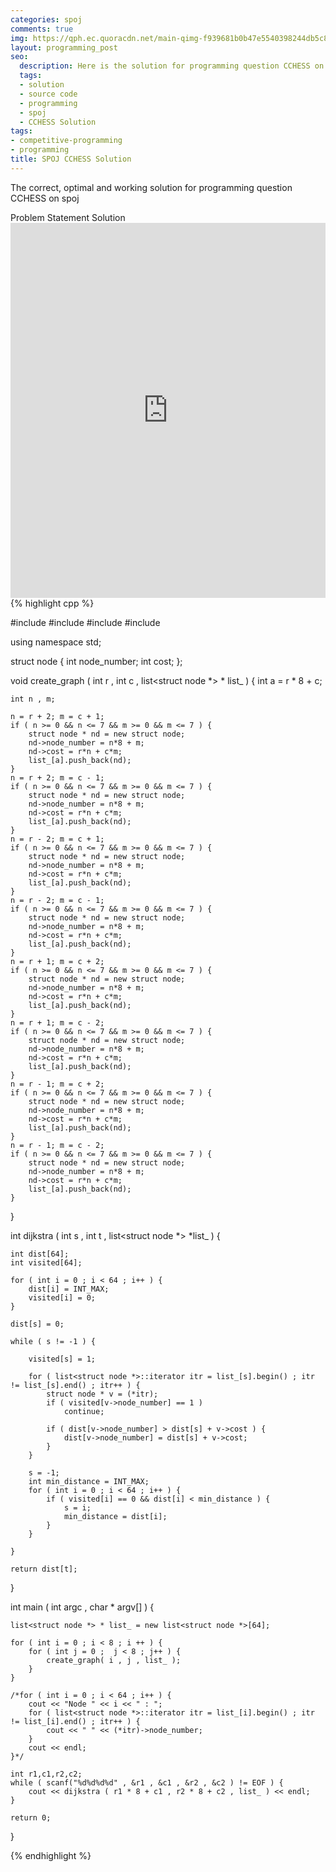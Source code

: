 ```yaml
---
categories: spoj
comments: true
img: https://qph.ec.quoracdn.net/main-qimg-f939681b0b47e5540398244db5c8966f?convert_to_webp=true
layout: programming_post
seo:
  description: Here is the solution for programming question CCHESS on spoj
  tags:
  - solution
  - source code
  - programming
  - spoj
  - CCHESS Solution
tags:
- competitive-programming
- programming
title: SPOJ CCHESS Solution
---
```

The correct, optimal and working solution for programming question CCHESS on spoj

<div class="ui secondary pointing large menu">
  <a class="grey item" data-tab="problem-statement">
    Problem Statement
  </a>
  <a class="active item grey" data-tab="solution">
    Solution
  </a>
</div>
<div class="ui bottom attached tab" data-tab="problem-statement">
    <iframe src="http://www.spoj.com/problems/CCHESS/" width="100%" height="600px" style="overflow: scroll; border: none;"></iframe>
</div>
<div class="ui bottom attached active tab" data-tab="solution">
{% highlight cpp %}

#include <iostream>
#include <list>
#include <climits>
#include <cstdio>

using namespace std;

struct node {
	int node_number;
	int cost;
};

void create_graph ( int r , int c , list<struct node *> * list_ ) {
	int a = r * 8 + c;

	int n , m;

	n = r + 2; m = c + 1;
	if ( n >= 0 && n <= 7 && m >= 0 && m <= 7 ) {
		struct node * nd = new struct node;
		nd->node_number = n*8 + m;
		nd->cost = r*n + c*m;
		list_[a].push_back(nd);
	}
	n = r + 2; m = c - 1;
	if ( n >= 0 && n <= 7 && m >= 0 && m <= 7 ) {
		struct node * nd = new struct node;
		nd->node_number = n*8 + m;
		nd->cost = r*n + c*m;
		list_[a].push_back(nd);
	}
	n = r - 2; m = c + 1;
	if ( n >= 0 && n <= 7 && m >= 0 && m <= 7 ) {
		struct node * nd = new struct node;
		nd->node_number = n*8 + m;
		nd->cost = r*n + c*m;
		list_[a].push_back(nd);
	}
	n = r - 2; m = c - 1;
	if ( n >= 0 && n <= 7 && m >= 0 && m <= 7 ) {
		struct node * nd = new struct node;
		nd->node_number = n*8 + m;
		nd->cost = r*n + c*m;
		list_[a].push_back(nd);
	}
	n = r + 1; m = c + 2;
	if ( n >= 0 && n <= 7 && m >= 0 && m <= 7 ) {
		struct node * nd = new struct node;
		nd->node_number = n*8 + m;
		nd->cost = r*n + c*m;
		list_[a].push_back(nd);
	}
	n = r + 1; m = c - 2;
	if ( n >= 0 && n <= 7 && m >= 0 && m <= 7 ) {
		struct node * nd = new struct node;
		nd->node_number = n*8 + m;
		nd->cost = r*n + c*m;
		list_[a].push_back(nd);
	}
	n = r - 1; m = c + 2;
	if ( n >= 0 && n <= 7 && m >= 0 && m <= 7 ) {
		struct node * nd = new struct node;
		nd->node_number = n*8 + m;
		nd->cost = r*n + c*m;
		list_[a].push_back(nd);
	}
	n = r - 1; m = c - 2;
	if ( n >= 0 && n <= 7 && m >= 0 && m <= 7 ) {
		struct node * nd = new struct node;
		nd->node_number = n*8 + m;
		nd->cost = r*n + c*m;
		list_[a].push_back(nd);
	}
	
}

int dijkstra ( int s , int t , list<struct node *> *list_ ) {

	int dist[64];
	int visited[64];

	for ( int i = 0 ; i < 64 ; i++ ) {
		dist[i] = INT_MAX;
		visited[i] = 0;
	}

	dist[s] = 0;

	while ( s != -1 ) {

		visited[s] = 1;

		for ( list<struct node *>::iterator itr = list_[s].begin() ; itr != list_[s].end() ; itr++ ) {
			struct node * v = (*itr);
			if ( visited[v->node_number] == 1 )
				continue;

			if ( dist[v->node_number] > dist[s] + v->cost ) {
				dist[v->node_number] = dist[s] + v->cost;
			}
		}

		s = -1;
		int min_distance = INT_MAX;
		for ( int i = 0 ; i < 64 ; i++ ) {
			if ( visited[i] == 0 && dist[i] < min_distance ) {
				s = i;
				min_distance = dist[i];
			}
		}

	}

	return dist[t];

}

int main ( int argc , char * argv[] ) {

	list<struct node *> * list_ = new list<struct node *>[64];

	for ( int i = 0 ; i < 8 ; i ++ ) {
		for ( int j = 0 ;  j < 8 ; j++ ) {
			create_graph( i , j , list_ );
		}
	}

	/*for ( int i = 0 ; i < 64 ; i++ ) {
		cout << "Node " << i << " : ";
		for ( list<struct node *>::iterator itr = list_[i].begin() ; itr != list_[i].end() ; itr++ ) {
			cout << " " << (*itr)->node_number;
		}
		cout << endl;
	}*/

	int r1,c1,r2,c2;
	while ( scanf("%d%d%d%d" , &r1 , &c1 , &r2 , &c2 ) != EOF ) {
		cout << dijkstra ( r1 * 8 + c1 , r2 * 8 + c2 , list_ ) << endl;
	}

	return 0;
}



{% endhighlight %}
</div>
